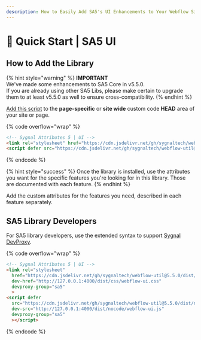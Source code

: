 ```yaml
---
description: How to Easily Add SA5's UI Enhancements to Your Webflow Site
---
```


# 🚀 Quick Start | SA5 UI

## How to Add the Library  <a href="#step-1---add-the-library" id="step-1---add-the-library"></a>

{% hint style="warning" %}
**IMPORTANT** \
We've made some enhancements to SA5 Core in v5.5.0. \
If you are already using other SA5 Libs, please make certain to upgrade them to at least v5.5.0 as well to ensure cross-compatibility.&#x20;
{% endhint %}

[Add this script](../overview/how-to-add-custom-code.md) to the **page-specific** or **site wide** custom code **HEAD** area of your site or page.&#x20;

{% code overflow="wrap" %}
```html
<!-- Sygnal Attributes 5 | UI --> 
<link rel="stylesheet" href="https://cdn.jsdelivr.net/gh/sygnaltech/webflow-util@5.5.0/dist/css/webflow-ui.css">
<script defer src="https://cdn.jsdelivr.net/gh/sygnaltech/webflow-util@5.5.0/dist/nocode/webflow-ui.js"></script>
```
{% endcode %}

{% hint style="success" %}
Once the library is installed, use the attributes you want for the specific features you're looking for in this library. Those are documented with each feature.&#x20;
{% endhint %}

Add the custom attributes for the features you need, described in each feature separately. &#x20;

## SA5 Library Developers

For SA5 library developers, use the extended syntax to support [Sygnal DevProxy](https://engine.sygnal.com/devproxy).&#x20;

{% code overflow="wrap" %}
```html
<!-- Sygnal Attributes 5 | UI --> 
<link rel="stylesheet" 
  href="https://cdn.jsdelivr.net/gh/sygnaltech/webflow-util@5.5.0/dist/css/webflow-ui.css"
  dev-href="http://127.0.0.1:4000/dist/css/webflow-ui.css"
  devproxy-group="sa5"
  > 
<script defer 
  src="https://cdn.jsdelivr.net/gh/sygnaltech/webflow-util@5.5.0/dist/nocode/webflow-ui.js" 
  dev-src="http://127.0.0.1:4000/dist/nocode/webflow-ui.js"
  devproxy-group="sa5"
  ></script>
```
{% endcode %}



